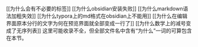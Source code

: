 [[为什么会有不必要的标签]]
[[为什么obsidian安装失败]]
[[为什么markdown语法加粗失效]]
[[为什么typora上的md格式在obsidian上不能用]]
[[为什么在编辑界面原本分行的文字为何在预览界面就全部变成一行了]]
[[为什么数学上的减号变成了无序列表]]
这里可能收录不全，但全部文件名中含有“为什么”一词的可算包含在本节。
